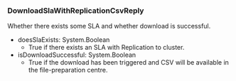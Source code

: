 ### DownloadSlaWithReplicationCsvReply
Whether there exists some SLA and whether download is successful.

- doesSlaExists: System.Boolean
  - True if there exists an SLA with Replication to cluster.
- isDownloadSuccessful: System.Boolean
  - True if the download has been triggered and CSV will be available in the file-preparation centre.
